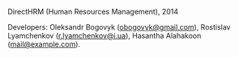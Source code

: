 DirectHRM (Human Resources Management), 2014

Developers: 
Oleksandr Bogovyk (obogovyk@gmail.com),
Rostislav Lyamchenkov (r.lyamchenkov@i.ua),
Hasantha Alahakoon (mail@example.com).
